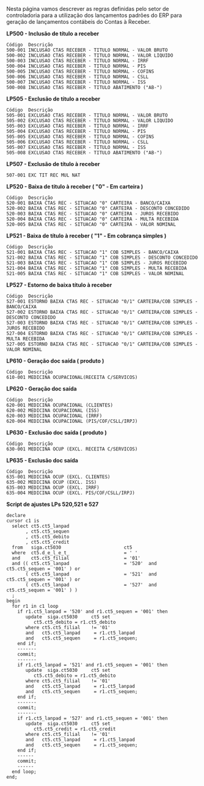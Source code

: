 Nesta página vamos descrever as regras definidas pelo setor de controladoria para a utilização dos lançamentos padrões  do ERP para geração de lançamentos contábeis do Contas à Receber.

**LP500 - Inclusão de título a receber** 
```
Código	Descrição
500-001	INCLUSAO CTAS RECEBER - TITULO NORMAL - VALOR BRUTO 
500-002	INCLUSAO CTAS RECEBER - TITULO NORMAL - VALOR LIQUIDO  
500-003	INCLUSAO CTAS RECEBER - TITULO NORMAL - IRRF  
500-004	INCLUSAO CTAS RECEBER - TITULO NORMAL - PIS     
500-005	INCLUSAO CTAS RECEBER - TITULO NORMAL - COFINS  
500-006	INCLUSAO CTAS RECEBER - TITULO NORMAL - CSLL  
500-007	INCLUSAO CTAS RECEBER - TITULO NORMAL - ISS     
500-008	INCLUSAO CTAS RECEBER - TITULO ABATIMENTO ("AB-") 
```
**LP505 - Exclusão de título a receber** 
```
Código	Descrição
505-001	EXCLUSAO CTAS RECEBER - TITULO NORMAL - VALOR BRUTO    
505-002	EXCLUSAO CTAS RECEBER - TITULO NORMAL - VALOR LIQUIDO 
505-003	EXCLUSAO CTAS RECEBER - TITULO NORMAL - IRRF  
505-004	EXCLUSAO CTAS RECEBER - TITULO NORMAL - PIS     
505-005	EXCLUSAO CTAS RECEBER - TITULO NORMAL - COFINS 
505-006	EXCLUSAO CTAS RECEBER - TITULO NORMAL - CSLL  
505-007	EXCLUSAO CTAS RECEBER - TITULO NORMAL - ISS 
505-008	EXCLUSAO CTAS RECEBER - TITULO ABATIMENTO ("AB-") 
```
**LP507 - Exclusão de título à receber**  
```
507-001	EXC TIT REC MUL NAT  
```

**LP520 - Baixa de titulo à receber ( "0" - Em carteira )** 
```
Código	Descrição
520-001	BAIXA CTAS REC - SITUACAO "0" CARTEIRA - BANCO/CAIXA   
520-002	BAIXA CTAS REC - SITUACAO "0" CARTEIRA - DESCONTO CONCEDIDO 
520-003	BAIXA CTAS REC - SITUACAO "0" CARTEIRA - JUROS RECEBIDO  
520-004	BAIXA CTAS REC - SITUACAO "0" CARTEIRA - MULTA RECEBIDA 
520-005	BAIXA CTAS REC - SITUACAO "0" CARTEIRA - VALOR NOMINAL  
```
**LP521 - Baixa de título à receber ( "1" - Em cobrança simples )**
```
Código	Descrição
521-001	BAIXA CTAS REC - SITUACAO "1" COB SIMPLES - BANCO/CAIXA        
521-002	BAIXA CTAS REC - SITUACAO "1" COB SIMPLES - DESCONTO CONCEDIDO 
521-003	BAIXA CTAS REC - SITUACAO "1" COB SIMPLES - JUROS RECEBIDO   
521-004	BAIXA CTAS REC - SITUACAO "1" COB SIMPLES - MULTA RECEBIDA  
521-005	BAIXA CTAS REC - SITUACAO "1" COB SIMPLES - VALOR NOMINAL    
```
**LP527 - Estorno de baixa título à receber**
```
Código	Descrição
527-001	ESTORNO BAIXA CTAS REC - SITUACAO "0/1" CARTEIRA/COB SIMPLES - BANCO/CAIXA   
527-002	ESTORNO BAIXA CTAS REC - SITUACAO "0/1" CARTEIRA/COB SIMPLES - DESCONTO CONCEDIDO 
527-003	ESTORNO BAIXA CTAS REC - SITUACAO "0/1" CARTEIRA/COB SIMPLES - JUROS RECEBIDO  
527-004	ESTORNO BAIXA CTAS REC - SITUACAO "0/1" CARTEIRA/COB SIMPLES - MULTA RECEBIDA  
527-005	ESTORNO BAIXA CTAS REC - SITUACAO "0/1" CARTEIRA/COB SIMPLES - VALOR NOMINAL    
```
**LP610 - Geração doc saída ( produto )**
```
Código	Descrição
610-001	MEDICINA OCUPACIONAL(RECEITA C/SERVICOS)  
```
**LP620 - Geração doc saída**
```
Código	Descrição
620-001	MEDICINA OCUPACIONAL (CLIENTES) 
620-002	MEDICINA OCUPACIONAL (ISS)      
620-003	MEDICINA OCUPACIONAL (IRRF)         
620-004	MEDICINA OCUPACIONAL (PIS/COF/CSLL/IRPJ)  
```
**LP630 - Exclusão doc saída ( produto )**
```
Código	Descrição
630-001	MEDICINA OCUP (EXCL. RECEITA C/SERVICOS) 
```

**LP635 - Exclusão doc saída**
```
Código	Descrição
635-001	MEDICINA OCUP (EXCL. CLIENTES)  
635-002	MEDICINA OCUP (EXCL. ISS)      
635-003	MEDICINA OCUP (EXCL. IRRF)    
635-004	MEDICINA OCUP (EXCL. PIS/COF/CSLL/IRPJ) 
```

**Script de ajustes LPs 520,521 e 527**
```
declare
cursor c1 is
  select ct5.ct5_lanpad
       , ct5.ct5_sequen
       , ct5.ct5_debito
       , ct5.ct5_credit
  from   siga.ct5030                       ct5
  where  ct5.d_e_l_e_t_                    = ' '
  and    ct5.ct5_filial                    = '01'
  and (( ct5.ct5_lanpad                    = '520'  and  ct5.ct5_sequen = '001' ) or
       ( ct5.ct5_lanpad                    = '521'  and  ct5.ct5_sequen = '001' ) or
       ( ct5.ct5_lanpad                    = '527'  and  ct5.ct5_sequen = '001' ) )
  ;     
begin
  for r1 in c1 loop
    if r1.ct5_lanpad = '520' and r1.ct5_sequen = '001' then
       update  siga.ct5030     ct5 set
          ct5.ct5_debito = r1.ct5_debito
       where ct5.ct5_filial    != '01'   
       and   ct5.ct5_lanpad     = r1.ct5_lanpad
       and   ct5.ct5_sequen     = r1.ct5_sequen;       
    end if;  
    -------
    commit;
    -------
    if r1.ct5_lanpad = '521' and r1.ct5_sequen = '001' then
       update  siga.ct5030     ct5 set
          ct5.ct5_debito = r1.ct5_debito
       where ct5.ct5_filial    != '01'   
       and   ct5.ct5_lanpad     = r1.ct5_lanpad
       and   ct5.ct5_sequen     = r1.ct5_sequen;       
    end if;  
    -------
    commit;
    -------
    if r1.ct5_lanpad = '527' and r1.ct5_sequen = '001' then
       update  siga.ct5030     ct5 set
          ct5.ct5_credit = r1.ct5_credit
       where ct5.ct5_filial    != '01'   
       and   ct5.ct5_lanpad     = r1.ct5_lanpad
       and   ct5.ct5_sequen     = r1.ct5_sequen;       
    end if;  
    ------
    commit;
    ------    
  end loop;
end;  
```